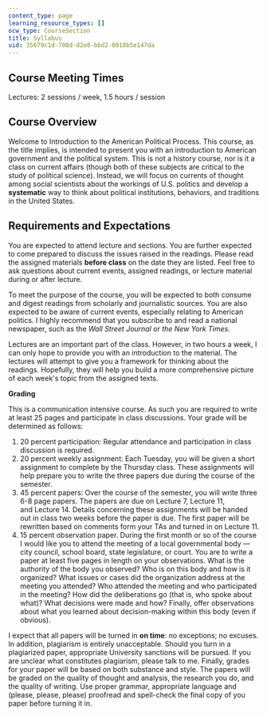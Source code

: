 ```yaml
---
content_type: page
learning_resource_types: []
ocw_type: CourseSection
title: Syllabus
uid: 35679c1d-708d-d2e8-bbd2-0918b5e147da
---
```


Course Meeting Times
--------------------

Lectures: 2 sessions / week, 1.5 hours / session

Course Overview
---------------

Welcome to Introduction to the American Political Process. This course, as the title implies, is intended to present you with an introduction to American government and the political system. This is not a history course, nor is it a class on current affairs (though both of these subjects are critical to the study of political science). Instead, we will focus on currents of thought among social scientists about the workings of U.S. politics and develop a **systematic** way to think about political institutions, behaviors, and traditions in the United States.

Requirements and Expectations
-----------------------------

You are expected to attend lecture and sections. You are further expected to come prepared to discuss the issues raised in the readings. Please read the assigned materials **before class** on the date they are listed. Feel free to ask questions about current events, assigned readings, or lecture material during or after lecture.

To meet the purpose of the course, you will be expected to both consume and digest readings from scholarly and journalistic sources. You are also expected to be aware of current events, especially relating to American politics. I highly recommend that you subscribe to and read a national newspaper, such as the _Wall Street Journal_ or _the New York Times_.

Lectures are an important part of the class. However, in two hours a week, I can only hope to provide you with an introduction to the material. The lectures will attempt to give you a framework for thinking about the readings. Hopefully, they will help you build a more comprehensive picture of each week's topic from the assigned texts.

**Grading**

This is a communication intensive course. As such you are required to write at least 25 pages and participate in class discussions. Your grade will be determined as follows:

1.  20 percent participation: Regular attendance and participation in class discussion is required.
2.  20 percent weekly assignment: Each Tuesday, you will be given a short assignment to complete by the Thursday class. These assignments will help prepare you to write the three papers due during the course of the semester.
3.  45 percent papers: Over the course of the semester, you will write three 6-8 page papers. The papers are due on Lecture 7, Lecture 11, and Lecture 14. Details concerning these assignments will be handed out in class two weeks before the paper is due. The first paper will be rewritten based on comments form your TAs and turned in on Lecture 11.
4.  15 percent observation paper. During the first month or so of the course I would like you to attend the meeting of a local governmental body — city council, school board, state legislature, or court. You are to write a paper at least five pages in length on your observations. What is the authority of the body you observed? Who is on this body and how is it organized? What issues or cases did the organization address at the meeting you attended? Who attended the meeting and who participated in the meeting? How did the deliberations go (that is, who spoke about what)? What decisions were made and how? Finally, offer observations about what you learned about decision-making within this body (even if obvious).

I expect that all papers will be turned in **on time**: no exceptions; no excuses. In addition, plagiarism is entirely unacceptable. Should you turn in a plagiarized paper, appropriate University sanctions will be pursued. If you are unclear what constitutes plagiarism, please talk to me. Finally, grades for your paper will be based on both substance and style. The papers will be graded on the quality of thought and analysis, the research you do, and the quality of writing. Use proper grammar, appropriate language and (please, please, please) proofread and spell-check the final copy of you paper before turning it in.